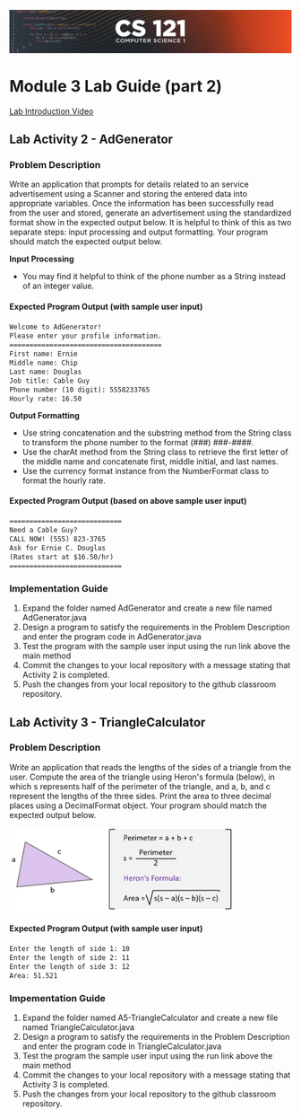 ![CS121 Banner](images/CS121-BANNER.svg)
# Module 3 Lab Guide (part 2)
[Lab Introduction Video](https://boisestate.hosted.panopto.com/Panopto/Pages/Viewer.aspx?id=ce75b364-88d3-4c72-980b-ae2600ca7dad&start=0)  

## Lab Activity 2 - AdGenerator
### Problem Description
Write an application that prompts for details related to an service advertisement using a Scanner and storing the entered data into appropriate variables. Once the information has been successfully read from the user and stored, generate an advertisement using the standardized format show in the expected output below. It is helpful to think of this as two separate steps: input processing and output formatting. Your program should match the expected output below.  

**Input Processing**  
- You may find it helpful to think of the phone number as a String instead of an integer value.

#### Expected Program Output (with sample user input)
```
Welcome to AdGenerator!
Please enter your profile information.
======================================
First name: Ernie
Middle name: Chip
Last name: Douglas
Job title: Cable Guy
Phone number (10 digit): 5558233765
Hourly rate: 16.50
```

**Output Formatting**
- Use string concatenation and the substring method from the String class to transform the phone number to the format (###) ###-####.
- Use the charAt method from the String class to retrieve the first letter of the middle name and concatenate first, middle initial, and last names.
- Use the currency format instance from the NumberFormat class to format the hourly rate.
#### Expected Program Output (based on above sample user input)
```
============================
Need a Cable Guy?
CALL NOW! (555) 823-3765
Ask for Ernie C. Douglas
(Rates start at $16.50/hr)
============================
```

### Implementation Guide
1. Expand the folder named AdGenerator and create a new file named AdGenerator.java
2. Design a program to satisfy the requirements in the Problem Description and enter the program code in AdGenerator.java
3. Test the program with the sample user input using the run link above the main method
4. Commit the changes to your local repository with a message stating that Activity 2 is completed.
5. Push the changes from your local repository to the github classroom repository.


## Lab Activity 3 - TriangleCalculator
### Problem Description
Write an application that reads the lengths of the sides of a triangle from the user. Compute the area of the triangle using Heron's formula (below), in which s represents half of the perimeter of the triangle, and a, b, and c represent the lengths of the three sides. Print the area to three decimal places using a DecimalFormat object. Your program should match the expected output below.  

<img src="images/heron-formula.png" alt="Heron's Formula" width="400">

#### Expected Program Output (with sample user input)
```
Enter the length of side 1: 10
Enter the length of side 2: 11
Enter the length of side 3: 12
Area: 51.521
```

### Impementation Guide
1. Expand the folder named A5-TriangleCalculator and create a new file named TriangleCalculator.java
2. Design a program to satisfy the requirements in the Problem Description and enter the program code in TriangleCalculator.java
3. Test the program the sample user input using the run link above the main method
4. Commit the changes to your local repository with a message stating that Activity 3 is completed.
5. Push the changes from your local repository to the github classroom repository.
